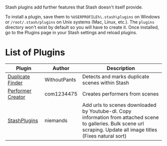 Stash plugins add further features that Stash doesn't itself provide.

To install a plugin, save them to `%USERPROFILE%\.stash\plugins` on Windows or `/root/.stash/plugins` on Unix systems (Mac, Linux, etc.). The `plugins` directory won't exist by default so you will have to create it. Once installed, go to the Plugins page in your Stash settings and reload plugins.

# List of Plugins

Plugin | Author | Description
-|-|-
[Duplicate Finder](https://github.com/WithoutPants/stash-plugin-duplicate-finder) | WithoutPants | Detects and marks duplicate scenes within Stash
[Performer Creator](https://github.com/com1234475/stash-plugin-performer-creator) | com1234475 | Creates performers from scenes
[StashPlugins](https://github.com/niemands/StashPlugins) | niemands | Add urls to scenes downloaded by Youtube-dl. Copy information from attached scene to galleries. Bulk scene url scraping. Update all image titles (Fixes natural sort)
